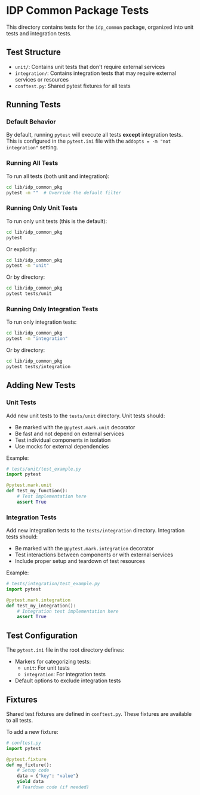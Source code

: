 # IDP Common Package Tests

This directory contains tests for the `idp_common` package, organized into unit tests and integration tests.

## Test Structure

- `unit/`: Contains unit tests that don't require external services
- `integration/`: Contains integration tests that may require external services or resources
- `conftest.py`: Shared pytest fixtures for all tests

## Running Tests

### Default Behavior

By default, running `pytest` will execute all tests **except** integration tests. This is configured in the `pytest.ini` file with the `addopts = -m "not integration"` setting.

### Running All Tests

To run all tests (both unit and integration):

```bash
cd lib/idp_common_pkg
pytest -m ""  # Override the default filter
```

### Running Only Unit Tests

To run only unit tests (this is the default):

```bash
cd lib/idp_common_pkg
pytest
```

Or explicitly:

```bash
cd lib/idp_common_pkg
pytest -m "unit"
```

Or by directory:

```bash
cd lib/idp_common_pkg
pytest tests/unit
```

### Running Only Integration Tests

To run only integration tests:

```bash
cd lib/idp_common_pkg
pytest -m "integration"
```

Or by directory:

```bash
cd lib/idp_common_pkg
pytest tests/integration
```

## Adding New Tests

### Unit Tests

Add new unit tests to the `tests/unit` directory. Unit tests should:
- Be marked with the `@pytest.mark.unit` decorator
- Be fast and not depend on external services
- Test individual components in isolation
- Use mocks for external dependencies

Example:

```python
# tests/unit/test_example.py
import pytest

@pytest.mark.unit
def test_my_function():
    # Test implementation here
    assert True
```

### Integration Tests

Add new integration tests to the `tests/integration` directory. Integration tests should:
- Be marked with the `@pytest.mark.integration` decorator
- Test interactions between components or with external services
- Include proper setup and teardown of test resources

Example:

```python
# tests/integration/test_example.py
import pytest

@pytest.mark.integration
def test_my_integration():
    # Integration test implementation here
    assert True
```

## Test Configuration

The `pytest.ini` file in the root directory defines:
- Markers for categorizing tests:
  - `unit`: For unit tests
  - `integration`: For integration tests
- Default options to exclude integration tests

## Fixtures

Shared test fixtures are defined in `conftest.py`. These fixtures are available to all tests.

To add a new fixture:

```python
# conftest.py
import pytest

@pytest.fixture
def my_fixture():
    # Setup code
    data = {"key": "value"}
    yield data
    # Teardown code (if needed)
```
